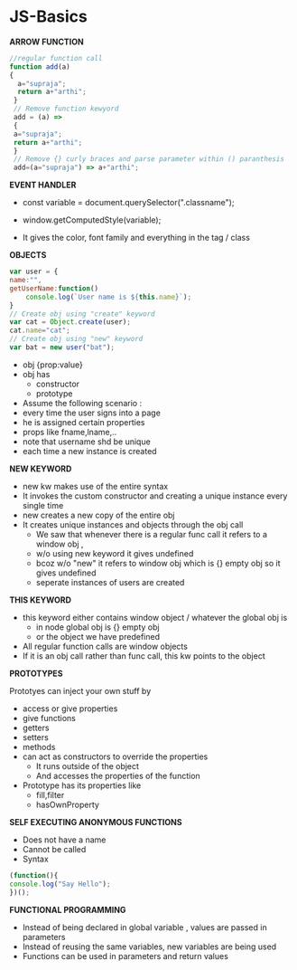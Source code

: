# JS-Basics
**ARROW FUNCTION**

```javascript
//regular function call
function add(a)
{ 
  a="supraja";
  return a+"arthi"; 
 }
 // Remove function kewyord 
 add = (a) =>
 { 
 a="supraja";
 return a+"arthi";
 }
 // Remove {} curly braces and parse parameter within () paranthesis
 add=(a="supraja") => a+"arthi";

```

**EVENT HANDLER**

- const variable = document.querySelector(".classname");

- window.getComputedStyle(variable);

- It gives  the color, font family and everything in the tag / class

**OBJECTS**
```javascript
var user = {
name:"",
getUserName:function()
	console.log(`User name is ${this.name}`);
}
// Create obj using "create" keyword
var cat = Object.create(user);
cat.name="cat";
// Create obj using "new" keyword
var bat = new user("bat");
```
- obj {prop:value}
- obj has 
	- constructor 
	- prototype 
- Assume the following scenario : 
- every time the user signs into a page 
- he is assigned certain properties 
- props like fname,lname,..
- note that username shd be unique
- each time a new instance is created

**NEW KEYWORD**

-  new kw makes use of the entire syntax 
-  It invokes the custom constructor and creating a unique instance every single time 
-  new creates a new copy of the entire obj 
-  It creates unique instances and objects through the obj call
	- We saw that whenever there is a regular func call it refers to a window obj , 
	- w/o using new keyword it gives undefined
	- bcoz w/o "new" it refers to window obj which is {} empty obj so it gives undefined
	- seperate instances of users are created

**THIS KEYWORD**

- this keyword either contains window object / whatever the global obj is
 	- in node global obj is {} empty obj 
 	- or the object we have predefined 
 - All regular function calls are window objects
 - If it is an obj call rather than func call, this kw points to the object 

<b>PROTOTYPES</b>

Prototyes can inject your own stuff by
- access or give properties 
- give functions
- getters 
- setters
- methods 
- can act as constructors to override the properties
	- It runs outside of the object 
	- And accesses the properties of the function
- Prototype has its properties like 
	- fill,filter 
	- hasOwnProperty
	
**SELF EXECUTING ANONYMOUS FUNCTIONS**
- Does not have a name 
- Cannot be called 
- Syntax 
```javascript
(function(){
console.log("Say Hello");
})();
```

**FUNCTIONAL PROGRAMMING**
- Instead of being declared in global variable , values are passed in parameters
- Instead of reusing the same variables, new variables are being used
- Functions can be used in parameters and return values
